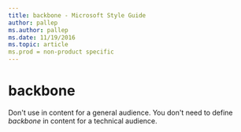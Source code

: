 ```yaml
---
title: backbone - Microsoft Style Guide
author: pallep
ms.author: pallep
ms.date: 11/19/2016
ms.topic: article
ms.prod = non-product specific
---
```


# backbone

Don't use in content for a general audience. You don't need to define *backbone* in content for a technical audience.

